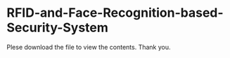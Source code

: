 # RFID-and-Face-Recognition-based-Security-System

Plese download the file to view the contents. Thank you.
